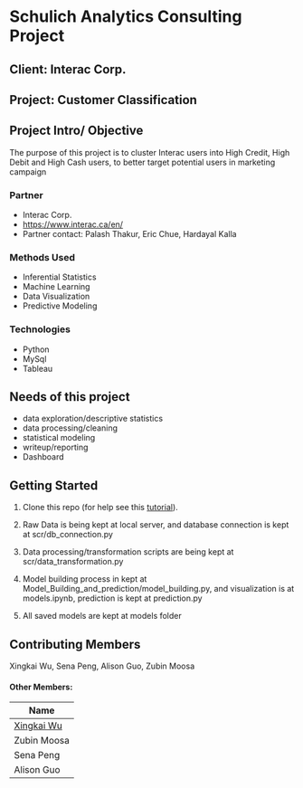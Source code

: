 # Schulich Analytics Consulting Project

## Client: Interac Corp.
## Project: Customer Classification


## Project Intro/ Objective
The purpose of this project is to cluster Interac users into High Credit, High Debit and High Cash users, to better target potential users in marketing campaign 

### Partner
* Interac Corp. 
* https://www.interac.ca/en/
* Partner contact: Palash Thakur, Eric Chue, Hardayal Kalla

### Methods Used
* Inferential Statistics
* Machine Learning
* Data Visualization
* Predictive Modeling

### Technologies
* Python
* MySql
* Tableau


## Needs of this project

- data exploration/descriptive statistics
- data processing/cleaning
- statistical modeling
- writeup/reporting
- Dashboard

## Getting Started

1. Clone this repo (for help see this [tutorial](https://help.github.com/articles/cloning-a-repository/)).
2. Raw Data is being kept at local server, and database connection is kept at scr/db_connection.py
    
3. Data processing/transformation scripts are being kept at scr/data_transformation.py
4. Model building process in kept at Model_Building_and_prediction/model_building.py, and visualization is at models.ipynb, prediction is kept at prediction.py
5. All saved models are kept at models folder


## Contributing Members

Xingkai Wu, Sena Peng, Alison Guo, Zubin Moosa

#### Other Members:

|Name     |
|---------|
|[Xingkai Wu](https://github.com/xwu0223])|
|Zubin Moosa|
|Sena Peng|
|Alison Guo|